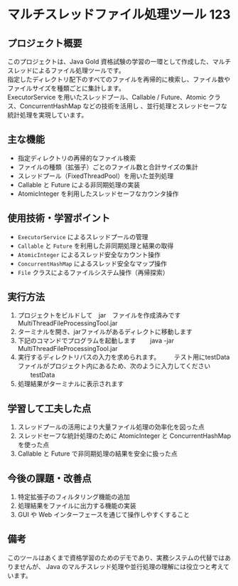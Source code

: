 # マルチスレッドファイル処理ツール 123

## プロジェクト概要
このプロジェクトは、Java Gold 資格試験の学習の一環として作成した、マルチスレッドによるファイル処理ツールです。  
指定したディレクトリ配下のすべてのファイルを再帰的に検索し、ファイル数やファイルサイズを種類ごとに集計します。  
ExecutorService を用いたスレッドプール、Callable / Future、Atomic クラス、ConcurrentHashMap などの技術を活用し
、並行処理とスレッドセーフな統計処理を実現しています。

## 主な機能
- 指定ディレクトリの再帰的なファイル検索
- ファイルの種類（拡張子）ごとのファイル数と合計サイズの集計
- スレッドプール（FixedThreadPool）を用いた並列処理
- Callable と Future による非同期処理の実装
- AtomicInteger を利用したスレッドセーフなカウンタ操作


## 使用技術・学習ポイント
- `ExecutorService` によるスレッドプールの管理
- `Callable` と `Future` を利用した非同期処理と結果の取得
- `AtomicInteger` によるスレッド安全なカウント操作
- `ConcurrentHashMap` によるスレッド安全なマップ操作
- `File` クラスによるファイルシステム操作（再帰探索）


## 実行方法
1. プロジェクトをビルドして　jar　ファイルを作成済みです
   MultiThreadFileProcessingTool.jar
2. ターミナルを開き、jarファイルがあるディレクトに移動します
3. 下記のコマンドでプログラムを起動します
　　java -jar MultiThreadFileProcessingTool.jar
4. 実行するディレクトリパスの入力を求められます。
　　テスト用にtestDataファイルがプロジェクト内にあるため、次のように入力してください
　　testData
5. 処理結果がターミナルに表示されます

## 学習して工夫した点
1. スレッドプールの活用により大量ファイル処理の効率化を図った点
2. スレッドセーフな統計処理のために AtomicInteger と ConcurrentHashMap を使った点
3. Callable と Future で非同期処理の結果を安全に扱った点


## 今後の課題・改善点
1. 特定拡張子のフィルタリング機能の追加
2. 処理結果をファイルに出力する機能の実装
3. GUI や Web インターフェースを通じて操作しやすくすること

## 備考
このツールはあくまで資格学習のためのデモであり、実務システムの代替ではありませんが、
Java のマルチスレッド処理や並行処理の理解には役立つと考えています。
